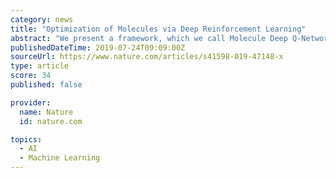 ```yaml
---
category: news
title: "Optimization of Molecules via Deep Reinforcement Learning"
abstract: "We present a framework, which we call Molecule Deep Q-Networks (MolDQN), for molecule optimization by combining domain knowledge of chemistry and state-of-the-art reinforcement learning techniques (double Q-learning and randomized value functions)."
publishedDateTime: 2019-07-24T09:09:00Z
sourceUrl: https://www.nature.com/articles/s41598-019-47148-x
type: article
score: 34
published: false

provider:
  name: Nature
  id: nature.com

topics:
  - AI
  - Machine Learning
---
```


